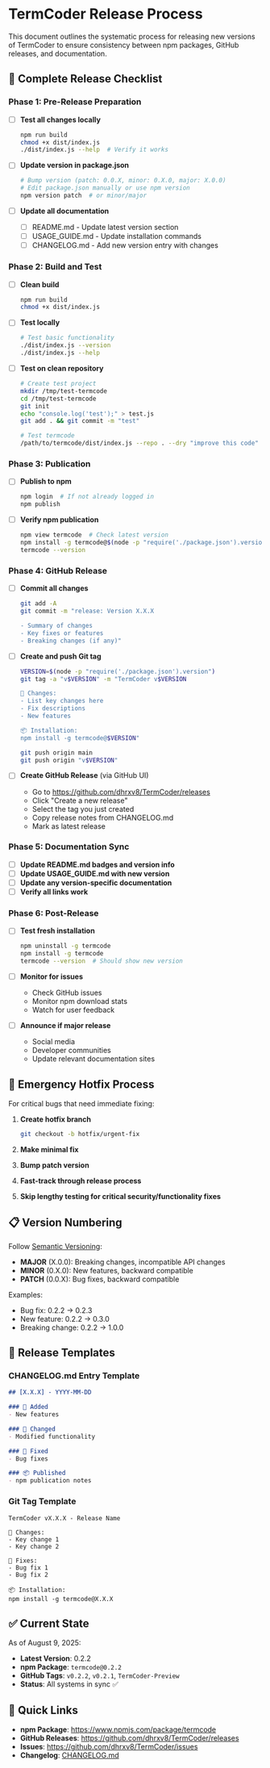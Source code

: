 # TermCoder Release Process

This document outlines the systematic process for releasing new versions of TermCoder to ensure consistency between npm packages, GitHub releases, and documentation.

## 🔄 Complete Release Checklist

### Phase 1: Pre-Release Preparation

- [ ] **Test all changes locally**
  ```bash
  npm run build
  chmod +x dist/index.js
  ./dist/index.js --help  # Verify it works
  ```

- [ ] **Update version in package.json**
  ```bash
  # Bump version (patch: 0.0.X, minor: 0.X.0, major: X.0.0)
  # Edit package.json manually or use npm version
  npm version patch  # or minor/major
  ```

- [ ] **Update all documentation**
  - [ ] README.md - Update latest version section
  - [ ] USAGE_GUIDE.md - Update installation commands
  - [ ] CHANGELOG.md - Add new version entry with changes

### Phase 2: Build and Test

- [ ] **Clean build**
  ```bash
  npm run build
  chmod +x dist/index.js
  ```

- [ ] **Test locally**
  ```bash
  # Test basic functionality
  ./dist/index.js --version
  ./dist/index.js --help
  ```

- [ ] **Test on clean repository**
  ```bash
  # Create test project
  mkdir /tmp/test-termcode
  cd /tmp/test-termcode
  git init
  echo "console.log('test');" > test.js
  git add . && git commit -m "test"
  
  # Test termcode
  /path/to/termcode/dist/index.js --repo . --dry "improve this code"
  ```

### Phase 3: Publication

- [ ] **Publish to npm**
  ```bash
  npm login  # If not already logged in
  npm publish
  ```

- [ ] **Verify npm publication**
  ```bash
  npm view termcode  # Check latest version
  npm install -g termcode@$(node -p "require('./package.json').version")
  termcode --version
  ```

### Phase 4: GitHub Release

- [ ] **Commit all changes**
  ```bash
  git add -A
  git commit -m "release: Version X.X.X

  - Summary of changes
  - Key fixes or features
  - Breaking changes (if any)"
  ```

- [ ] **Create and push Git tag**
  ```bash
  VERSION=$(node -p "require('./package.json').version")
  git tag -a "v$VERSION" -m "TermCoder v$VERSION

  📝 Changes:
  - List key changes here
  - Fix descriptions
  - New features

  📦 Installation:
  npm install -g termcode@$VERSION"
  
  git push origin main
  git push origin "v$VERSION"
  ```

- [ ] **Create GitHub Release** (via GitHub UI)
  - Go to https://github.com/dhrxv8/TermCoder/releases
  - Click "Create a new release"
  - Select the tag you just created
  - Copy release notes from CHANGELOG.md
  - Mark as latest release

### Phase 5: Documentation Sync

- [ ] **Update README.md badges and version info**
- [ ] **Update USAGE_GUIDE.md with new version**
- [ ] **Update any version-specific documentation**
- [ ] **Verify all links work**

### Phase 6: Post-Release

- [ ] **Test fresh installation**
  ```bash
  npm uninstall -g termcode
  npm install -g termcode
  termcode --version  # Should show new version
  ```

- [ ] **Monitor for issues**
  - Check GitHub issues
  - Monitor npm download stats
  - Watch for user feedback

- [ ] **Announce if major release**
  - Social media
  - Developer communities
  - Update relevant documentation sites

## 🚨 Emergency Hotfix Process

For critical bugs that need immediate fixing:

1. **Create hotfix branch**
   ```bash
   git checkout -b hotfix/urgent-fix
   ```

2. **Make minimal fix**
3. **Bump patch version**
4. **Fast-track through release process**
5. **Skip lengthy testing for critical security/functionality fixes**

## 📋 Version Numbering

Follow [Semantic Versioning](https://semver.org/):

- **MAJOR** (X.0.0): Breaking changes, incompatible API changes
- **MINOR** (0.X.0): New features, backward compatible
- **PATCH** (0.0.X): Bug fixes, backward compatible

Examples:
- Bug fix: 0.2.2 → 0.2.3
- New feature: 0.2.2 → 0.3.0  
- Breaking change: 0.2.2 → 1.0.0

## 🎯 Release Templates

### CHANGELOG.md Entry Template
```markdown
## [X.X.X] - YYYY-MM-DD

### 🚀 Added
- New features

### 🔧 Changed  
- Modified functionality

### 🐛 Fixed
- Bug fixes

### 📦 Published
- npm publication notes
```

### Git Tag Template
```
TermCoder vX.X.X - Release Name

📝 Changes:
- Key change 1
- Key change 2

🐛 Fixes:
- Bug fix 1
- Bug fix 2

📦 Installation:
npm install -g termcode@X.X.X
```

## ✅ Current State

As of August 9, 2025:
- **Latest Version**: 0.2.2
- **npm Package**: `termcode@0.2.2`
- **GitHub Tags**: `v0.2.2`, `v0.2.1`, `TermCoder-Preview`
- **Status**: All systems in sync ✅

## 🔗 Quick Links

- **npm Package**: https://www.npmjs.com/package/termcode
- **GitHub Releases**: https://github.com/dhrxv8/TermCoder/releases
- **Issues**: https://github.com/dhrxv8/TermCoder/issues
- **Changelog**: [CHANGELOG.md](./CHANGELOG.md)
